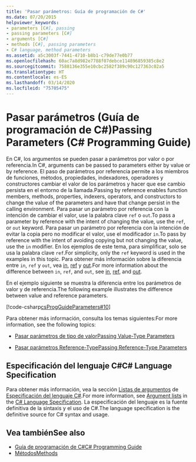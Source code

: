 ```yaml
---
title: 'Pasar parámetros: Guía de programación de C#'
ms.date: 07/20/2015
helpviewer_keywords:
- parameters [C#], passing
- passing parameters [C#]
- arguments [C#]
- methods [C#], passing parameters
- C# language, method parameters
ms.assetid: a5c3003f-7441-4710-b8b1-c79de77e0b77
ms.openlocfilehash: 60ac7a8d982e7788f07debce114896859385c8e2
ms.sourcegitcommit: 7588136e355e10cbc2582f389c90c127363c02a5
ms.translationtype: HT
ms.contentlocale: es-ES
ms.lasthandoff: 03/14/2020
ms.locfileid: "75705475"
---
```

# <a name="passing-parameters-c-programming-guide"></a><span data-ttu-id="42eb6-102">Pasar parámetros (Guía de programación de C#)</span><span class="sxs-lookup"><span data-stu-id="42eb6-102">Passing Parameters (C# Programming Guide)</span></span>
<span data-ttu-id="42eb6-103">En C#, los argumentos se pueden pasar a parámetros por valor o por referencia.</span><span class="sxs-lookup"><span data-stu-id="42eb6-103">In C#, arguments can be passed to parameters either by value or by reference.</span></span> <span data-ttu-id="42eb6-104">El paso de parámetros por referencia permite a los miembros de funciones, métodos, propiedades, indexadores, operadores y constructores cambiar el valor de los parámetros y hacer que ese cambio persista en el entorno de la llamada.</span><span class="sxs-lookup"><span data-stu-id="42eb6-104">Passing by reference enables function members, methods, properties, indexers, operators, and constructors to change the value of the parameters and have that change persist in the calling environment.</span></span> <span data-ttu-id="42eb6-105">Para pasar un parámetro por referencia con la intención de cambiar el valor, use la palabra clave `ref` o `out`.</span><span class="sxs-lookup"><span data-stu-id="42eb6-105">To pass a parameter by reference with the intent of changing the value, use the `ref`, or `out` keyword.</span></span> <span data-ttu-id="42eb6-106">Para pasar un parámetro por referencia con la intención de evitar la copia pero no modificar el valor, use el modificador `in`.</span><span class="sxs-lookup"><span data-stu-id="42eb6-106">To pass by reference with the intent of avoiding copying but not changing the value, use the `in` modifier.</span></span> <span data-ttu-id="42eb6-107">En los ejemplos de este tema, para simplificar, solo se usa la palabra clave `ref`.</span><span class="sxs-lookup"><span data-stu-id="42eb6-107">For simplicity, only the `ref` keyword is used in the examples in this topic.</span></span> <span data-ttu-id="42eb6-108">Para obtener más información sobre la diferencia entre `in`, `ref` y `out`, vea [in](../../language-reference/keywords/in-parameter-modifier.md), [ref](../../language-reference/keywords/ref.md) y [out](../../language-reference/keywords/out-parameter-modifier.md).</span><span class="sxs-lookup"><span data-stu-id="42eb6-108">For more information about the difference between `in`, `ref`, and `out`, see [in](../../language-reference/keywords/in-parameter-modifier.md), [ref](../../language-reference/keywords/ref.md), and [out](../../language-reference/keywords/out-parameter-modifier.md).</span></span>  
  
 <span data-ttu-id="42eb6-109">En el ejemplo siguiente se muestra la diferencia entre los parámetros de valor y de referencia.</span><span class="sxs-lookup"><span data-stu-id="42eb6-109">The following example illustrates the difference between value and reference parameters.</span></span>  
  
 [!code-csharp[csProgGuideParameters#10](~/samples/snippets/csharp/VS_Snippets_VBCSharp/csProgGuideParameters/CS/Parameters.cs#10)]  
  
 <span data-ttu-id="42eb6-110">Para obtener más información, consulta los temas siguientes:</span><span class="sxs-lookup"><span data-stu-id="42eb6-110">For more information, see the following topics:</span></span>  
  
- [<span data-ttu-id="42eb6-111">Pasar parámetros de tipo de valor</span><span class="sxs-lookup"><span data-stu-id="42eb6-111">Passing Value-Type Parameters</span></span>](./passing-value-type-parameters.md)  
  
- [<span data-ttu-id="42eb6-112">Pasar parámetros Reference-Type</span><span class="sxs-lookup"><span data-stu-id="42eb6-112">Passing Reference-Type Parameters</span></span>](./passing-reference-type-parameters.md)  
  
## <a name="c-language-specification"></a><span data-ttu-id="42eb6-113">Especificación del lenguaje C#</span><span class="sxs-lookup"><span data-stu-id="42eb6-113">C# Language Specification</span></span>  

<span data-ttu-id="42eb6-114">Para obtener más información, vea la sección [Listas de argumentos](~/_csharplang/spec/expressions.md#argument-lists) de [Especificación del lenguaje C#](/dotnet/csharp/language-reference/language-specification/introduction).</span><span class="sxs-lookup"><span data-stu-id="42eb6-114">For more information, see [Argument lists](~/_csharplang/spec/expressions.md#argument-lists) in the [C# Language Specification](/dotnet/csharp/language-reference/language-specification/introduction).</span></span> <span data-ttu-id="42eb6-115">La especificación del lenguaje es la fuente definitiva de la sintaxis y el uso de C#.</span><span class="sxs-lookup"><span data-stu-id="42eb6-115">The language specification is the definitive source for C# syntax and usage.</span></span>
  
## <a name="see-also"></a><span data-ttu-id="42eb6-116">Vea también</span><span class="sxs-lookup"><span data-stu-id="42eb6-116">See also</span></span>

- [<span data-ttu-id="42eb6-117">Guía de programación de C#</span><span class="sxs-lookup"><span data-stu-id="42eb6-117">C# Programming Guide</span></span>](../index.md)
- [<span data-ttu-id="42eb6-118">Métodos</span><span class="sxs-lookup"><span data-stu-id="42eb6-118">Methods</span></span>](./methods.md)
